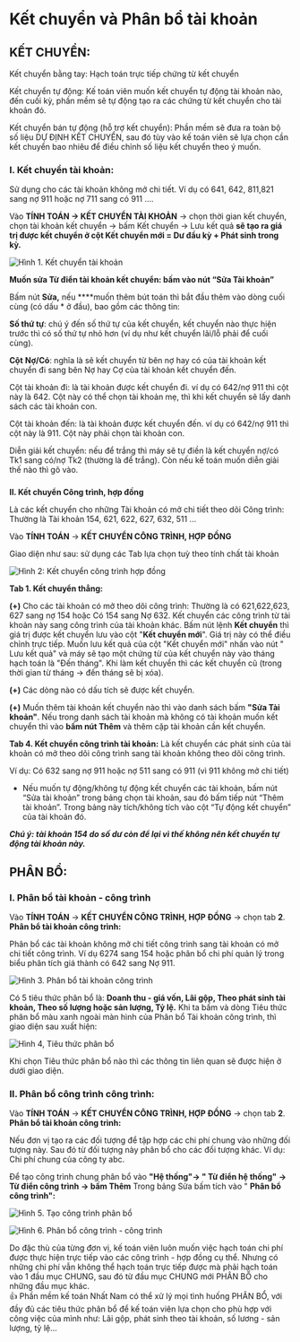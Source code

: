 # Kết chuyển và Phân bổ tài khoản

## KẾT CHUYỂN:

Kết chuyển bằng tay: Hạch toán trực tiếp chứng từ kết chuyển

Kết chuyển tự động: Kế toán viên muốn kết chuyển tự động tài khoản nào, đến cuối kỳ, phần mềm sẽ tự động tạo ra các chứng từ kết chuyển cho tài khoản đó.

Kết chuyển bán tự động \(hỗ trợ kết chuyển\): Phần mềm sẽ đưa ra toàn bộ số liệu DỰ ĐỊNH KẾT CHUYỂN, sau đó tùy vào kế toán viên sẽ lựa chọn cần kết chuyển bao nhiêu để điều chỉnh số liệu kết chuyển theo ý muốn.

### **I. Kết chuyển tài khoản:** 

Sử dụng cho các tài khoản không mở chi tiết. Ví dụ có 641, 642, 811,821 sang nợ 911 hoặc nợ 711 sang có 911 ….

Vào **TÍNH TOÁN -&gt; KẾT CHUYỂN TÀI KHOẢN** -&gt; chọn thời gian kết chuyển, chọn tài khoản kết chuyển -&gt; bấm Kết chuyển -&gt; Lưu kết quả **sẽ tạo ra giá trị được kết chuyển ở cột Kết chuyển mới = Dư đầu kỳ + Phát sinh trong kỳ.**

![H&#xEC;nh 1. K&#x1EBF;t chuy&#x1EC3;n t&#xE0;i kho&#x1EA3;n](../.gitbook/assets/image%20%2825%29.png)

**Muốn sửa Từ điển tài khoản kết chuyển: bấm vào nút “Sửa Tài khoản”**

Bấm nút **Sửa,** nếu ****muốn thêm bút toán thì bắt đầu thêm vào dòng cuối cùng \(có dấu \* ở đầu\), bao gồm các thông tin:

**Số thứ tự**: chú ý đến số thứ tự của kết chuyển, kết chuyển nào thực hiện trước thì có số thứ tự nhỏ hơn \(ví dụ như kết chuyển lãi/lỗ phải để cuối cùng\).

**Cột** **Nợ/Có**: nghĩa là sẽ kết chuyển từ bên nợ hay có của tài khoản kết chuyển đi sang bên Nợ hay Cợ của tài khoản kết chuyển đến. 

Cột tài khoản đi: là tài khoản được kết chuyển đi. ví dụ có 642/nợ 911 thì cột này là 642. Cột này có thể chọn tài khoản mẹ, thì khi kết chuyển sẽ lấy danh sách các tài khoản con.

Cột tài khoản đến: là tài khoản được kết chuyển đến. ví dụ có 642/nợ 911 thì cột này là 911. Cột này phải chọn tài khoản con.

Diễn giải kết chuyển: nếu để trắng thì máy sẽ tự điền là kết chuyển nợ/có Tk1 sang có/nợ Tk2 \(thường là để trắng\). Còn nếu kế toán muốn diễn giải thế nào thì gõ vào.

###  **II. Kết chuyển Công trình, hợp đồng**

Là các kết chuyển cho những Tài khoản có mở chi tiết theo dõi Công trình: Thường là Tài khoản 154, 621, 622, 627, 632, 511 ...

Vào **TÍNH TOÁN** -&gt; **KẾT CHUYỂN CÔNG TRÌNH, HỢP ĐỒNG** 

Giao diện như sau: sử dụng các Tab lựa chọn tuỳ theo tính chất tài khoản

![H&#xEC;nh 2: K&#x1EBF;t chuy&#x1EC3;n c&#xF4;ng tr&#xEC;nh h&#x1EE3;p &#x111;&#x1ED3;ng](../.gitbook/assets/image%20%2815%29.png)

**Tab 1. Kết chuyển thẳng:**

**\(+\)** Cho các tài khoản có mở theo dõi công trình: Thường là có 621,622,623, 627 sang nợ 154 hoặc Có 154 sang Nợ 632. Kết chuyển các công trình từ tài khoản này sang công trình của tài khoản khác. Bấm nút lệnh **Kết chuyển** thì giá trị được kết chuyển lưu vào cột "**Kết chuyển mới**". Giá trị này có thể điều chỉnh trực tiếp. Muốn lưu kết quả của cột "Kết chuyển mới" nhấn vào nút " Lưu kết quả" và máy sẽ tạo một chứng từ của kết chuyển này vào tháng hạch toán là "Đến tháng". Khi làm kết chuyển thì các kết chuyển cũ \(trong thời gian từ tháng -&gt; đến tháng sẽ bị xóa\).

**\(+\)** Các dòng nào có dấu tích sẽ được kết chuyển.

**\(+\)** Muốn thêm tài khoản kết chuyển nào thì vào danh sách bấm **"Sửa Tài khoản"**. Nếu trong danh sách tài khoản mà không có tài khoản muốn kết chuyển thì vào **bấm nút Thêm** và thêm cặp tài khoản cần kết chuyển.

**Tab 4. Kết chuyển công trình tài khoản:** Là kết chuyển các phát sinh của tài khoản có mở theo dõi công trình sang tài khoản không theo dõi công trình.

Ví dụ: Có 632 sang nợ 911 hoặc nợ 511 sang có 911 \(vì 911 không mở chi tiết\)

+ Nếu muốn tự động/không tự động kết chuyển các tài khoản, bấm nút “Sửa tài khoản” trong bảng chọn tài khoản, sau đó bấm tiếp nút “Thêm tài khoản”. Trong bảng này tích/không tích vào cột “Tự động kết chuyển” của tài khoản đó.

_**Chú ý: tài khoản 154 do số dư còn để lại vì thế không nên kết chuyển tự động tài khoản này.**_

## PHÂN BỔ:

### **I. Phân bổ tài khoản - công trình**

Vào **TÍNH TOÁN** -&gt; **KẾT CHUYỂN CÔNG TRÌNH, HỢP ĐỒNG** -&gt; chọn tab **2**. **Phân bổ tài khoản công trình:**

Phân bổ các tài khoản không mở chi tiết công trình sang tài khoản có mở chi tiết công trình. Ví dụ 6274 sang 154 hoặc phân bổ chi phí quản lý trong biểu phân tích giá thành có 642 sang Nợ 911.

![H&#xEC;nh 3. Ph&#xE2;n b&#x1ED5; t&#xE0;i kho&#x1EA3;n c&#xF4;ng tr&#xEC;nh](../.gitbook/assets/image%20%2822%29.png)

Có 5 tiêu thức phân bổ là: **Doanh thu - giá vốn, Lãi gộp, Theo phát sinh tài khoản, Theo số lượng hoặc sản lượng, Tỷ lệ.**  Khi ta bấm và dòng Tiêu thức phân bổ màu xanh ngoài màn hình của Phân bổ Tài  khoản công trình, thì giao diện sau xuất hiện:

![H&#xEC;nh 4, Ti&#xEA;u th&#x1EE9;c ph&#xE2;n b&#x1ED5;](../.gitbook/assets/image.png)

Khi chọn Tiêu thức phân bổ nào thì các thông tin liên quan sẽ được hiện ở dưới giao diện.

### **II. Phân bổ công trình công trình:**

Vào **TÍNH TOÁN** -&gt; **KẾT CHUYỂN CÔNG TRÌNH, HỢP ĐỒNG** -&gt; chọn tab **2**. **Phân bổ tài khoản công trình:**

Nếu đơn vị tạo ra các đối tượng để tập hợp các chi phí chung vào những đối tượng này. Sau đó từ đối tượng này phân bổ cho các đối tượng khác. Ví dụ: Chi phí chung của công ty abc.

Để tạo công trình chung phân bổ vào **"Hệ thống"-&gt; " Từ điển hệ thống"** **-&gt; Từ điển công trình** **-&gt; bấm Thêm** Trong bảng Sửa bấm tích vào " **Phân bổ công trình":**

![H&#xEC;nh 5. T&#x1EA1;o c&#xF4;ng tr&#xEC;nh ph&#xE2;n b&#x1ED5;](../.gitbook/assets/4%20%281%29.png)

![H&#xEC;nh 6. Ph&#xE2;n b&#x1ED5; c&#xF4;ng tr&#xEC;nh - c&#xF4;ng tr&#xEC;nh](../.gitbook/assets/image%20%2820%29.png)

Do đặc thù của từng đơn vị, kế toán viên luôn muốn việc hạch toán chi phí được thực hiện trực tiếp vào các công trình - hợp đồng cụ thể. Nhưng có những chi phí vẫn không thể hạch toán trực tiếp được mà phải hạch toán vào 1 đầu mục CHUNG, sau đó từ đầu mục CHUNG mới PHÂN BỔ cho những đầu mục khác.  
👍 Phần mềm kế toán Nhất Nam có thể xử lý mọi tình huống PHÂN BỔ, với đầy đủ các tiêu thức phân bổ để kế toán viên lựa chọn cho phù hợp với công việc của mình như: Lãi gộp, phát sinh theo tài khoản, số lương - sản lượng, tỷ lệ...

